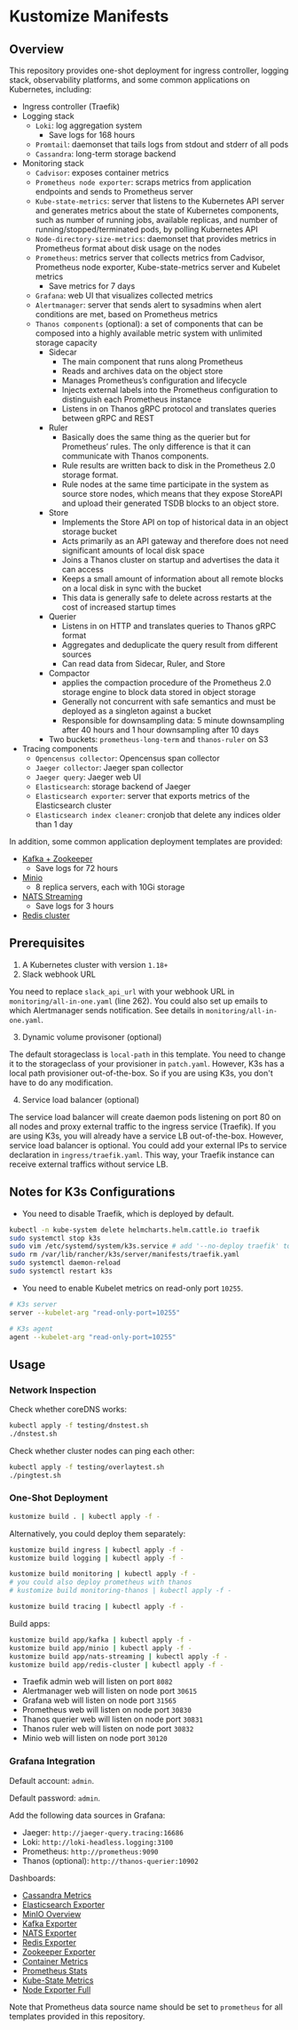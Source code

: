 # Kustomize Manifests
## Overview
This repository provides one-shot deployment for ingress controller, logging stack, observability platforms, and some common applications on Kubernetes, including:
- Ingress controller (Traefik)
- Logging stack
  - `Loki`: log aggregation system
    - Save logs for 168 hours
  - `Promtail`: daemonset that tails logs from stdout and stderr of all pods
  - `Cassandra`: long-term storage backend
- Monitoring stack
  - `Cadvisor`: exposes container metrics
  - `Prometheus node exporter`: scraps metrics from application endpoints and sends to Prometheus server
  - `Kube-state-metrics`: server that listens to the Kubernetes API server and generates metrics about the state of Kubernetes components, such as number of running jobs, available replicas, and number of running/stopped/terminated pods, by polling Kubernetes API
  - `Node-directory-size-metrics`: daemonset that provides metrics in Prometheus format about disk usage on the nodes
  - `Prometheus`: metrics server that collects metrics from Cadvisor, Prometheus node exporter, Kube-state-metrics server and Kubelet metrics
      - Save metrics for 7 days
  - `Grafana`: web UI that visualizes collected metrics
  - `Alertmanager`: server that sends alert to sysadmins when alert conditions are met, based on Prometheus metrics
  - `Thanos components` (optional): a set of components that can be composed into a highly available metric system with unlimited storage capacity
    - Sidecar
      - The main component that runs along Prometheus
      - Reads and archives data on the object store
      - Manages Prometheus’s configuration and lifecycle
      - Injects external labels into the Prometheus configuration to distinguish each Prometheus instance
      - Listens in on Thanos gRPC protocol and translates queries between gRPC and REST
    - Ruler
      - Basically does the same thing as the querier but for Prometheus’ rules. The only difference is that it can communicate with Thanos components.
      - Rule results are written back to disk in the Prometheus 2.0 storage format.
      - Rule nodes at the same time participate in the system as source store nodes, which means that they expose StoreAPI and upload their generated TSDB blocks to an object store.
    - Store
      - Implements the Store API on top of historical data in an object storage bucket
      - Acts primarily as an API gateway and therefore does not need significant amounts of local disk space
      - Joins a Thanos cluster on startup and advertises the data it can access 
      - Keeps a small amount of information about all remote blocks on a local disk in sync with the bucket
      - This data is generally safe to delete across restarts at the cost of increased startup times
    - Querier
      - Listens in on HTTP and translates queries to Thanos gRPC format
      - Aggregates and deduplicate the query result from different sources
      - Can read data from Sidecar, Ruler, and Store
    - Compactor 
      - applies the compaction procedure of the Prometheus 2.0 storage engine to block data stored in object storage
      - Generally not concurrent with safe semantics and must be deployed as a singleton against a bucket
      - Responsible for downsampling data: 5 minute downsampling after 40 hours and 1 hour downsampling after 10 days
    - Two buckets: `prometheus-long-term` and `thanos-ruler` on S3
- Tracing components
  - `Opencensus collector`: Opencensus span collector
  - `Jaeger collector`: Jaeger span collector
  - `Jaeger query`: Jaeger web UI
  - `Elasticsearch`: storage backend of Jaeger
  - `Elasticsearch exporter`: server that exports metrics of the Elasticsearch cluster
  - `Elasticsearch index cleaner`: cronjob that delete any indices older than 1 day

In addition, some common application deployment templates are provided:
- [Kafka + Zookeeper](app/kafka)
  - Save logs for 72 hours
- [Minio](app/minio)
  - 8 replica servers, each with 10Gi storage
- [NATS Streaming](app/nats-streaming)
  - Save logs for 3 hours
- [Redis cluster](app/redis-cluster)
## Prerequisites
1. A Kubernetes cluster with version `1.18+`
2. Slack webhook URL

You need to replace `slack_api_url` with your webhook URL in `monitoring/all-in-one.yaml` (line 262). You could also set up emails to which Alertmanager sends notification. See details in `monitoring/all-in-one.yaml`.

3. Dynamic volume provisoner (optional)

The default storageclass is `local-path` in this template. You need to change it to the storageclass of your provisioner in `patch.yaml`. However, K3s has a local path provisioner out-of-the-box. So if you are using K3s, you don't have to do any modification.

4. Service load balancer (optional)

The service load balancer will create daemon pods listening on port 80 on all nodes and proxy external traffic to the ingress service (Traefik). If you are using K3s, you will already have a service LB out-of-the-box. However, service load balancer is optional. You could add your external IPs to service declaration in `ingress/traefik.yaml`. This way, your Traefik instance can receive external traffics without service LB.

## Notes for K3s Configurations
- You need to disable Traefik, which is deployed by default.
```bash
kubectl -n kube-system delete helmcharts.helm.cattle.io traefik
sudo systemctl stop k3s
sudo vim /etc/systemd/system/k3s.service # add '--no-deploy traefik' to ExecStart
sudo rm /var/lib/rancher/k3s/server/manifests/traefik.yaml
sudo systemctl daemon-reload
sudo systemctl restart k3s
```
- You need to enable Kubelet metrics on read-only port `10255`.
```bash
# K3s server
server --kubelet-arg "read-only-port=10255"

# K3s agent
agent --kubelet-arg "read-only-port=10255"
```
## Usage
### Network Inspection
Check whether coreDNS works:
```bash
kubectl apply -f testing/dnstest.sh
./dnstest.sh
```
Check whether cluster nodes can ping each other:
```bash
kubectl apply -f testing/overlaytest.sh
./pingtest.sh
```
### One-Shot Deployment
```bash
kustomize build . | kubectl apply -f -
```
Alternatively, you could deploy them separately:
```bash
kustomize build ingress | kubectl apply -f -
kustomize build logging | kubectl apply -f -

kustomize build monitoring | kubectl apply -f -
# you could also deploy prometheus with thanos
# kustomize build monitoring-thanos | kubectl apply -f -

kustomize build tracing | kubectl apply -f -
```
Build apps:
```bash
kustomize build app/kafka | kubectl apply -f -
kustomize build app/minio | kubectl apply -f -
kustomize build app/nats-streaming | kubectl apply -f -
kustomize build app/redis-cluster | kubectl apply -f -
```
- Traefik admin web will listen on port `8082`
- Alertmanager web will listen on node port `30615`
- Grafana web will listen on node port `31565`
- Prometheus web will listen on node port `30830`
- Thanos querier web will listen on node port `30831`
- Thanos ruler web will listen on node port `30832`
- Minio web will listen on node port `30120`
### Grafana Integration
Default account: `admin`.

Default password: `admin`.

Add the following data sources in Grafana:
- Jaeger: `http://jaeger-query.tracing:16686`
- Loki: `http://loki-headless.logging:3100`
- Prometheus: `http://prometheus:9090`
- Thanos (optional): `http://thanos-querier:10902`

Dashboards:
- [Cassandra Metrics](https://grafana.com/grafana/dashboards/6258)
- [Elasticsearch Exporter](https://grafana.com/grafana/dashboards/2322)
- [MinIO Overview](https://grafana.com/grafana/dashboards/13502)
- [Kafka Exporter](dashboard/kafka.json)
- [NATS Exporter](dashboard/nats.json)
- [Redis Exporter](dashboard/redis.json)
- [Zookeeper Exporter](dashboard/zookeeper.json)
- [Container Metrics](dashboard/container.json)
- [Prometheus Stats](dashboard/prometheus.json)
- [Kube-State Metrics](dashboard/kube-state-metrics.json)
- [Node Exporter Full](https://grafana.com/grafana/dashboards/1860)

Note that Prometheus data source name should be set to `prometheus` for all templates provided in this repository.